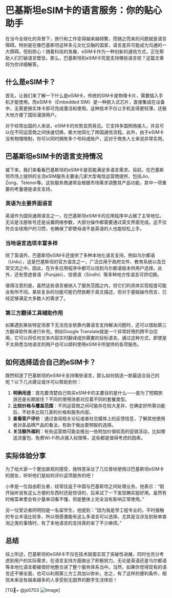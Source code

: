 # 巴基斯坦eSIM卡的语言服务：你的贴心助手

在当今全球化的背景下，旅行和工作变得越来越频繁，而随之而来的问题就是语言障碍。特别是在像巴基斯坦这样多元文化交融的国家，语言差异可能成为沟通的一大障碍。但别担心！随着科技的发展，eSIM卡作为一种创新的通信方式，正在帮助人们打破语言壁垒。那么，巴基斯坦的eSIM卡究竟支持哪些语言呢？这篇文章将为你详细解答。

## 什么是eSIM卡？

首先，让我们来了解一下什么是eSIM卡。传统的SIM卡是物理卡片，需要插入手机才能使用。而eSIM卡（Embedded SIM）是一种嵌入式芯片，直接集成在设备中，无需更换实体卡即可完成激活和使用。这种技术不仅让手机变得更轻薄，还极大地方便了国际漫游用户。

对于经常出国的人来说，eSIM卡的优势显而易见。它支持多国网络接入，并且可以在不同运营商之间快速切换，极大地简化了跨国通信流程。此外，由于eSIM卡没有物理限制，你可以同时拥有多个号码或账户，这对于商务人士来说非常实用。

## 巴基斯坦eSIM卡的语言支持情况

接下来，我们来看看巴基斯坦的eSIM卡是否能满足多语言需求。目前，在巴基斯坦市场上提供的主流eSIM服务主要由几家大型电信运营商提供，包括Jio、Zong、Telenor等。这些服务商通常会根据市场需求调整其产品功能，其中一项重要的考量便是语言支持。

### 英语为主要界面语言

英语作为国际通用语言之一，在巴基斯坦eSIM卡的应用程序中占据了主导地位。无论是注册账号还是设置网络参数，大部分操作都需要通过英文界面完成。这不仅符合全球用户的习惯，也确保了即使母语不是英语的人也能轻松上手。

### 当地语言选项丰富多样

除了英语外，巴基斯坦eSIM卡还提供了多种本地化语言支持。例如乌尔都语（Urdu），这是巴基斯坦的官方语言之一，广泛应用于政府文件、教育系统以及日常交流之中。因此，在许多应用程序中都可以找到乌尔都语版本供用户选择。此外，还有旁遮普语（Punjabi）、信德语（Sindhi）等多种地方性语言可供切换。

值得注意的是，虽然这些语言被纳入了服务范围之内，但它们的具体实现程度可能会有所不同。某些复杂的功能可能仍然依赖于英文描述，但对于基础操作而言，已经足够满足大多数人的需求了。

### 第三方翻译工具辅助作用

如果遇到某些特定场景下无法完全依靠内置语言支持解决问题时，还可以借助第三方翻译软件来进行补充。例如Google Translate就是一个非常好用的跨平台应用，它可以将任何文本内容实时翻译成你需要的目标语言。通过这种方式，即使是不太熟悉当地语言的用户也可以顺利使用eSIM卡所提供的各项服务。

## 如何选择适合自己的eSIM卡？

既然知道了巴基斯坦的eSIM卡支持哪些语言，那么如何挑选一款最适合自己的呢？以下几点建议或许可以帮助到你：

1. **明确用途**：首先要清楚自己购买eSIM卡的主要目的是什么——是为了短期旅游还是长期居住？不同的使用场景对应着不同的套餐类型。
2. **比较价格与覆盖范围**：不同运营商之间可能存在较大差异，在确定好所需功能后，不妨多比较几家的价格和服务内容。
3. **查看客户评价**：通过查阅相关论坛或者社交媒体上的反馈信息，了解其他使用者对各品牌产品的看法，有助于做出更明智的选择。
4. **关注额外福利**：有些运营商可能会推出一些附加价值较高的促销活动，比如赠送流量包、免费Wi-Fi热点接入权限等，这些都是值得考虑的因素。

## 实际体验分享

为了给大家一个更加直观的感受，我特意采访了几位曾经使用过巴基斯坦eSIM卡的朋友，听听他们是如何评价这项服务的吧！

小李是一位自由职业者，经常往返于中国与巴基斯坦之间处理业务。他表示：“刚开始听说有这么方便的东西时还挺惊讶的，后来试了一下发现确实挺好用。虽然有时候菜单里会有少量单词看不懂，但是整体上完全没有影响正常使用。”

另一位受访者阿明则是一名留学生，他提到：“因为我是学工程专业的，平时接触的专业术语比较多，所以很感激能有这么多语言可以选择。尤其是当涉及到账单查询之类的事情时，有了本地语言的支持真的省了不少麻烦。”

## 总结

综上所述，巴基斯坦的eSIM卡不仅在技术层面实现了突破性进展，同时也充分考虑到用户的实际需求，在语言支持方面做出了积极努力。无论是英语还是乌尔都语等本地化语言都被很好地整合进了整个服务体系当中。当然，如果你觉得现有的语言还不够全面，也可以利用第三方工具加以弥补。总之，有了这样的便利条件，相信未来会有越来越多的人享受到无国界的数字生活体验！

[TG💪+ @jx0703 ![Image](https://github.com/user-attachments/assets/dbca1d08-cadb-493c-b0ec-ad6f7a83f270)]